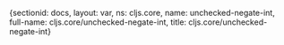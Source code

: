 {sectionid: docs, layout: var, ns: cljs.core, name: unchecked-negate-int, full-name: cljs.core/unchecked-negate-int,
  title: cljs.core/unchecked-negate-int}
